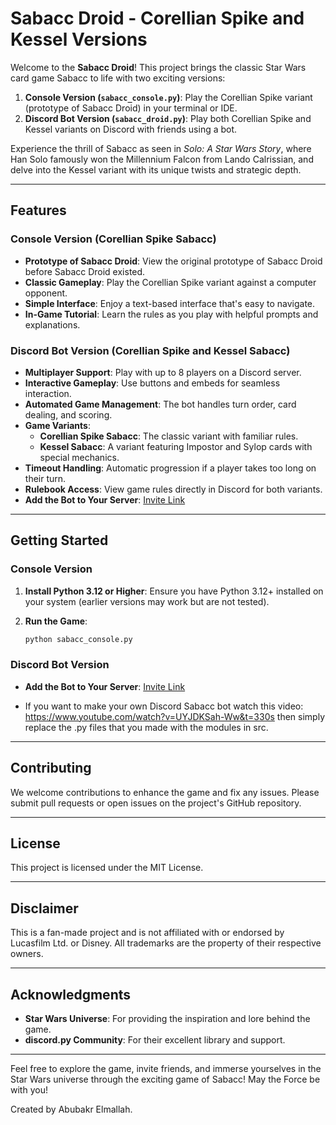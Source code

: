 # Sabacc Droid - Corellian Spike and Kessel Versions

Welcome to the **Sabacc Droid**! This project brings the classic Star Wars card game Sabacc to life with two exciting versions:

1. **Console Version (`sabacc_console.py`)**: Play the Corellian Spike variant (prototype of Sabacc Droid) in your terminal or IDE.
2. **Discord Bot Version (`sabacc_droid.py`)**: Play both Corellian Spike and Kessel variants on Discord with friends using a bot.

Experience the thrill of Sabacc as seen in _Solo: A Star Wars Story_, where Han Solo famously won the Millennium Falcon from Lando Calrissian, and delve into the Kessel variant with its unique twists and strategic depth.

---

## Features

### Console Version (Corellian Spike Sabacc)

- **Prototype of Sabacc Droid**: View the original prototype of Sabacc Droid before Sabacc Droid existed.
- **Classic Gameplay**: Play the Corellian Spike variant against a computer opponent.
- **Simple Interface**: Enjoy a text-based interface that's easy to navigate.
- **In-Game Tutorial**: Learn the rules as you play with helpful prompts and explanations.

### Discord Bot Version (Corellian Spike and Kessel Sabacc)

- **Multiplayer Support**: Play with up to 8 players on a Discord server.
- **Interactive Gameplay**: Use buttons and embeds for seamless interaction.
- **Automated Game Management**: The bot handles turn order, card dealing, and scoring.
- **Game Variants**:
  - **Corellian Spike Sabacc**: The classic variant with familiar rules.
  - **Kessel Sabacc**: A variant featuring Impostor and Sylop cards with special mechanics.
- **Timeout Handling**: Automatic progression if a player takes too long on their turn.
- **Rulebook Access**: View game rules directly in Discord for both variants.
- **Add the Bot to Your Server**: [Invite Link](https://discord.com/oauth2/authorize?client_id=YOUR_BOT_CLIENT_ID&permissions=0&scope=bot%20applications.commands)

---

## Getting Started

### Console Version

1. **Install Python 3.12 or Higher**: Ensure you have Python 3.12+ installed on your system (earlier versions may work but are not tested).

2. **Run the Game**:
    ```bash
    python sabacc_console.py
    ```

### Discord Bot Version

- **Add the Bot to Your Server**: [Invite Link](https://discord.com/oauth2/authorize?client_id=YOUR_BOT_CLIENT_ID&permissions=0&scope=bot%20applications.commands)

- If you want to make your own Discord Sabacc bot watch this video: https://www.youtube.com/watch?v=UYJDKSah-Ww&t=330s then simply replace the .py files that you made with the modules in src.

---

## Contributing

We welcome contributions to enhance the game and fix any issues. Please submit pull requests or open issues on the project's GitHub repository.

---

## License

This project is licensed under the MIT License.

---

## Disclaimer

This is a fan-made project and is not affiliated with or endorsed by Lucasfilm Ltd. or Disney. All trademarks are the property of their respective owners.

---

## Acknowledgments

- **Star Wars Universe**: For providing the inspiration and lore behind the game.
- **discord.py Community**: For their excellent library and support.

---

Feel free to explore the game, invite friends, and immerse yourselves in the Star Wars universe through the exciting game of Sabacc! May the Force be with you!

Created by Abubakr Elmallah.
